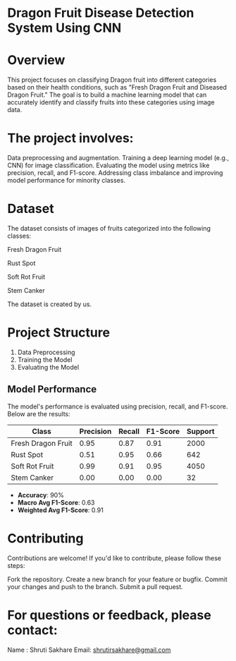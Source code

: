 # Dragon Fruit Disease Detection System Using CNN
# Overview

This project focuses on classifying Dragon fruit into different categories based on their health conditions, such as "Fresh Dragon Fruit and Diseased Dragon Fruit." The goal is to build a machine learning model that can accurately identify and classify fruits into these categories using image data.

# The project involves:

Data preprocessing and augmentation.
Training a deep learning model (e.g., CNN) for image classification.
Evaluating the model using metrics like precision, recall, and F1-score.
Addressing class imbalance and improving model performance for minority classes.

# Dataset

The dataset consists of images of fruits categorized into the following classes:

Fresh Dragon Fruit

Rust Spot

Soft Rot Fruit

Stem Canker

The dataset is created by us.

# Project Structure

1. Data Preprocessing  
2. Training the Model
3. Evaluating the Model


## **Model Performance**
The model's performance is evaluated using precision, recall, and F1-score. Below are the results:

| Class               | Precision | Recall | F1-Score | Support |
|---------------------|-----------|--------|----------|---------|
| Fresh Dragon Fruit  | 0.95      | 0.87   | 0.91     | 2000    |
| Rust Spot           | 0.51      | 0.95   | 0.66     | 642     |
| Soft Rot Fruit      | 0.99      | 0.91   | 0.95     | 4050    |
| Stem Canker         | 0.00      | 0.00   | 0.00     | 32      |

- **Accuracy**: 90%
- **Macro Avg F1-Score**: 0.63
- **Weighted Avg F1-Score**: 0.91

# Contributing

Contributions are welcome! If you'd like to contribute, please follow these steps:

Fork the repository.
Create a new branch for your feature or bugfix.
Commit your changes and push to the branch.
Submit a pull request.

# For questions or feedback, please contact:

Name : Shruti Sakhare
Email: shrutirsakhare@gmail.com



